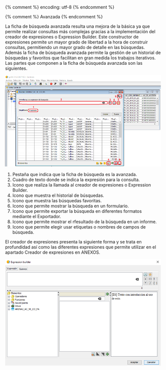 {% comment %} encoding: utf-8 {% endcomment %}

{% comment %} Avanzada {% endcomment %}

La ficha de búsqueda avanzada resulta una mejora de la básica ya que permite realizar consultas más complejas gracias a la implementación del creador de expresiones o Expression Builder. Este constructor de expresiones permite un mayor grado de libertad a la hora de construir consultas, permitiendo un mayor grado de detalle en las búsquedas.
Además la ficha de búsqueda avanzada permite la gestión de un historial de búsquedas y favoritos que facilitan en gran medida los trabajos iterativos.
Las partes que componen a la ficha de búsqueda avanzada son las siguientes.

![Ficha avanzada detalles](avanzada_files/avanzada_detalles.png)

1. Pestaña que indica que la ficha de búsqueda es la avanzada.
2. Cuadro de texto donde se indica la expresión para la consulta.
3. Icono que realiza la llamada al creador de expresiones o Expression Builder.
4. Icono que muestra el historial de búsquedas.
5. Icono que muestra las búsquedas favoritas.
6. Icono que permite mostrar la búsqueda en un formulario.
7. Icono que permite exportar la búsqueda en diferentes formatos mediante el Exportador.
8. Icono que permite mostrar el rfesultado de la búsqueda en un informe.
9. Icono que permite elegir usar etiquetas o nombres de campos de búsqueda.

El creador de expresiones presenta la siguiente forma y se trata en profundidad así como las diferentes expresiones que permite utilizar en el apartado Creador de expresiones en ANEXOS.

![Constructor de expresiones](avanzada_files/avanzada_expressionbuilder.png)
